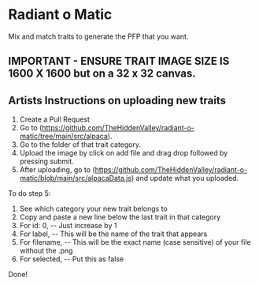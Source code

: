 # Radiant o Matic

Mix and match traits to generate the PFP that you want.

## IMPORTANT - ENSURE TRAIT IMAGE SIZE IS 1600 X 1600 but on a 32 x 32 canvas.

## Artists Instructions on uploading new traits
1. Create a Pull Request
2. Go to (https://github.com/TheHiddenValley/radiant-o-matic/tree/main/src/alpaca).
3. Go to the folder of that trait category.
4. Upload the image by click on add file and drag drop followed by pressing submit.
5. After uploading, go to (https://github.com/TheHiddenValley/radiant-o-matic/blob/main/src/alpacaData.js) and update what you uploaded.

To do step 5:
1. See which category your new trait belongs to
2. Copy and paste a new line below the last trait in that category
3. For id: 0, -- Just increase by 1
4. For label, -- This will be the name of the trait that appears
5. For filename, -- This will be the exact name (case sensitive) of your file without the .png
6. For selected, -- Put this as false

Done!
